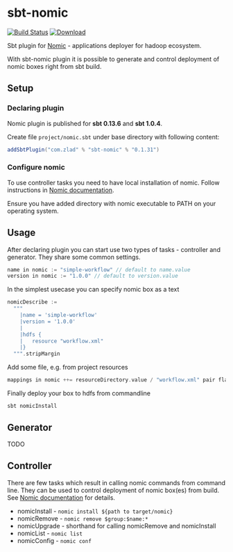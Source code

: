 # sbt-nomic

[![Build Status](https://travis-ci.org/zladovan/sbt-nomic.svg?branch=master)](https://travis-ci.org/zladovan/sbt-nomic)
[![Download](https://api.bintray.com/packages/sbt/sbt-plugin-releases/sbt-nomic/images/download.svg) ](https://bintray.com/sbt/sbt-plugin-releases/sbt-nomic/_latestVersion)

Sbt plugin for [Nomic](https://github.com/sn3d/nomic/) - applications deployer for hadoop ecosystem.

With sbt-nomic plugin it is possible to generate and control deployment of nomic boxes right from sbt build.  

## Setup

### Declaring plugin

Nomic plugin is published for **sbt 0.13.6** and **sbt 1.0.4**. 

Create file ``project/nomic.sbt`` under base directory with following content:

```scala
addSbtPlugin("com.zlad" % "sbt-nomic" % "0.1.31")
```

### Configure nomic

To use controller tasks you need to have local installation of nomic.
Follow instructions in [Nomic documentation](http://nomic.readthedocs.io/en/develop/installation.html).

Ensure you have added directory with nomic executable to PATH on your operating system.

## Usage

After declaring plugin you can start use two types of tasks - controller and generator.
They share some common settings.

```scala
name in nomic := "simple-workflow" // default to name.value
version in nomic := "1.0.0" // default to version.value
```

In the simplest usecase you can specify nomic box as a text

```scala
nomicDescribe :=
  """
    |name = 'simple-workflow'
    |version = '1.0.0'
    |
    |hdfs {
    |   resource "workflow.xml"
    |}
  """.stripMargin
```  
Add some file, e.g. from project resources

```scala
mappings in nomic ++= resourceDirectory.value / "workflow.xml" pair flat
```

Finally deploy your box to hdfs from commandline

```
sbt nomicInstall
```

## Generator

TODO

## Controller

There are few tasks which result in calling nomic commands from command line. 
They can be used to control deployment of nomic box(es) from build.
See [Nomic documentation](http://nomic.readthedocs.io/en/latest/gettingstarted.html#deploying-and-removing) for details. 

* nomicInstall - ``nomic install ${path to target/nomic}``
* nomicRemove - ``nomic remove $group:$name:*`` 
* nomicUpgrade - shorthand for calling  nomicRemove and nomicInstall
* nomicList - ``nomic list``
* nomicConfig - ``nomic conf``
 